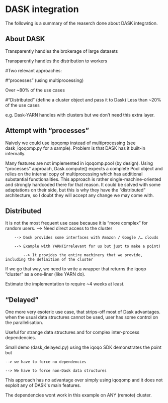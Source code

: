 # DASK integration

The following is a summary of the reaserch done about DASK integration.

## About DASK

Transparently handles the brokerage of large datasets

Transparently handles the distribution to workers 

#Two relevant approaches:

#“processes” (using multiprocessing)

Over ~80% of the use cases

#“Distributed” (define a cluster object and pass it to Dask)
Less than ~20% of the use cases

e.g. Dask-YARN handles with clusters but we don’t need this extra layer.

## Attempt with “processes”

Naively we could use iqoqomp instead of multiprocessing (see dask_iqoqomp.py for a sample).
Problem is that DASK has it built-in internally.

Many features are not implemented in iqoqomp.pool (by design).
Using “processes” approach, Dask.compute() expects a complete Pool object and relies on the internal copy of multiprocessing which has additional substantial functionalities.
This approach is rather single-machine-oriented and strongly hardcoded there for that reason.
It could be solved with some adaptations on their side, but this is why they have the “distributed” architecture, so I doubt they will accept any change we may come with.


## Distributed

It is not the most frequent use case because it is “more complex” for random users.
--> Need direct access to the cluster

        --> Dask provides some interfaces with Amazon / Google /… clouds
        
        --> Example with YARN(irrelevant for us but just to make a point)
        
            --> It provides the entire machinery that we provide, including the definition of the cluster
            
If we go that way, we need to write a wrapper that returns the iqoqo “cluster” as a one-liner (like YARN do).

Estimate the implementation to require ~4 weeks at least.

## “Delayed”

One more very esoteric use case, that strips-off most of Dask advantages.
when the usual data structures cannot be used, user has some control on the parallelisation.

Useful for strange data structures and for complex inter-process dependencies.

Small demo (dask_delayed.py) using the iqoqo SDK demonstrates the point but

    --> we have to force no dependencies
    
    --> We have to force non-Dask data structures

This approach has no advantage over simply using iqoqomp and it does not exploit any of DASK's main features.

The dependencies wont work in this example on ANY (remote) cluster.
